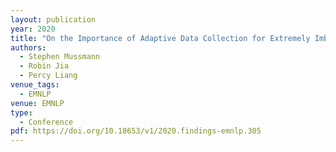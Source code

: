 ```yaml
---
layout: publication
year: 2020
title: "On the Importance of Adaptive Data Collection for Extremely Imbalanced Pairwise Tasks"
authors:
  - Stephen Mussmann
  - Robin Jia
  - Percy Liang
venue_tags:
  - EMNLP
venue: EMNLP
type:
  - Conference
pdf: https://doi.org/10.18653/v1/2020.findings-emnlp.305
---
```

